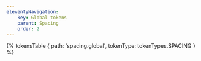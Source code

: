 ```yaml
---
eleventyNavigation:
    key: Global tokens
    parent: Spacing
    order: 2
---
```


{% tokensTable {
    path: 'spacing.global',
    tokenType: tokenTypes.SPACING
} %}